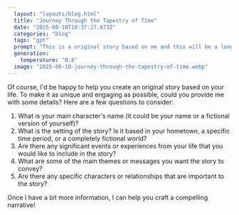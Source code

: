 ```yaml
---
  layout: "layouts/blog.html"
  title: "Journey Through the Tapestry of Time"
  date: "2025-08-10T18:37:27.873Z"
  categories: "blog"
  tags: "gpt"
  prompt: "This is a original story based on me and this will be a long story"
  generation: 
    temperature: "0.8"
  image: "2025-08-10-journey-through-the-tapestry-of-time.webp"
---
```

Of course, I'd be happy to help you create an original story based on your life. To make it as unique and engaging as possible, could you provide me with some details? Here are a few questions to consider:

1. What is your main character's name (it could be your name or a fictional version of yourself)?
2. What is the setting of the story? Is it based in your hometown, a specific time period, or a completely fictional world?
3. Are there any significant events or experiences from your life that you would like to include in the story?
4. What are some of the main themes or messages you want the story to convey?
5. Are there any specific characters or relationships that are important to the story?

Once I have a bit more information, I can help you craft a compelling narrative!
